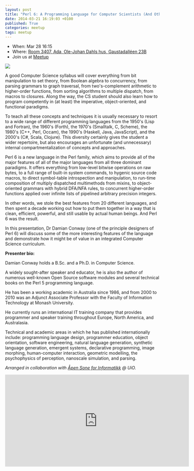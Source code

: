 ```yaml
---
layout: post
title: "Perl 6: A Programming Language for Computer Scientists (And Other Crazy People)"
date: 2014-03-21 16:19:03 +0100
published: True
categories: meetup
tags: meetup
---
```


* When: Mar 28 16:15
* Where: [Room 3407, Ada, Ole-Johan Dahls hus, Gaustadalléen 23B](https://maps.google.com/maps?f=q&hl=en&q=Ole-Johan+Dahls+hus%2C+Gaustadall%C3%A9en+23B%2C+Oslo%2C+no)
* Join us at [Meetup](https://www.meetup.com/Oslo-pm/events/172566472/)

<img src="http://sonen.ifi.uio.no/content/events/Damian-Conway/DamianConway_large.jpg">

A good Computer Science syllabus will cover everything from bit manipulation to set theory, from Boolean algebra to concurrency, from parsing grammars to graph traversal, from two&#39;s-complement arithmetic to higher-order functions, from sorting algorithms to multiple dispatch, from macros to closures. Along the way, the CS student should also learn how to program competently in (at least) the imperative, object-oriented, and functional paradigms.

To teach all these concepts and techniques it is usually necessary to resort to a wide range of different programming languages from the 1950&#39;s (Lisp and Fortran), the 1960&#39;s (Forth), the 1970&#39;s (Smalltalk, C, Scheme), the 1980&#39;s (C++, Perl, Occam), the 1990&#39;s (Haskell, Java, JavaScript), and the 2000&#39;s (C#, Scala, Clojure). This diversity certainly gives the student a wider repertoire, but also encourages an unfortunate (and unnecessary) internal compartmentalization of concepts and approaches.

Perl 6 is a new language in the Perl family, which aims to provide all of the major features of all of the major languages from all three dominant paradigms. It offers everything from low-level bitwise operations on raw bytes, to a full range of built-in system commands, to hygenic source code macros, to direct symbol-table introspection and manipulation, to run-time composition of multiply dispatched multimethods from mixins, to object-oriented grammars with hybrid DFA/NFA rules, to concurrent higher-order functions applied over infinite lists of pipelined arbitrary precision integers.

In other words, we stole the best features from 20 different languages, and then spent a decade working out how to put them together in a way that is clean, efficient, powerful, and still usable by actual human beings. And Perl 6 was the result.

In this presentation, Dr Damian Conway (one of the principle designers of Perl 6) will discuss some of the more interesting features of the language and demonstrate how it might be of value in an integrated Computer Science curriculum. <b><br></b>

<b>Presenter bio:</b>

Damian Conway holds a B.Sc. and a Ph.D. in Computer Science.

A widely sought-after speaker and educator, he is also the author of numerous well-known Open Source software modules and several technical books on the Perl 5 programming language.

He has been a working academic in Australia since 1986, and from 2000 to 2010 was an Adjunct Associate Professor with the Faculty of Information Technology at Monash University.

He currently runs an international IT training company that provides programmer and speaker training throughout Europe, North America, and Australasia.

Technical and academic areas in which he has published internationally include: programming language design, programmer education, object orientation, software engineering, natural language generation, synthetic language generation, emergent systems, declarative programming, image morphing, human-computer interaction, geometric modelling, the psychophysics of perception, nanoscale simulation, and parsing.

<i>Arranged in collaboration with <a href="http://sonen.ifi.uio.no/events/Damian-Conway">Åpen Sone for Informatikk</a> @ UiO.</i>

<iframe class="google-maps" src="https://www.google.com/maps/embed/v1/place?q=q=Ole-Johan+Dahls+hus%2C+Gaustadall%C3%A9en+23B%2C+Oslo%2C+no&key=AIzaSyASIjsQVcDWLnkdszZ-yw13Qcs-iFk8Q4Y" width="600" height="300" frameborder="0" allowfullscreen></iframe>

